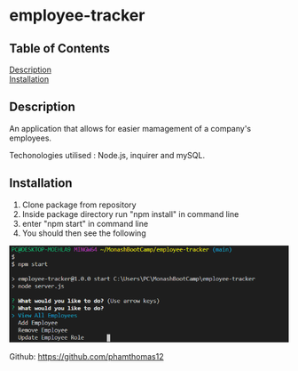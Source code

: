 # employee-tracker

## Table of Contents
[Description](#Description) <br>
[Installation](#Installation) <br>

## Description
An application that allows for easier mamagement of a company's employees.

Techonologies utilised :  Node.js, inquirer and mySQL.

## Installation

1. Clone package from repository
2. Inside package directory run "npm install" in command line
3. enter "npm start" in command line
4. You should then see the following
<img src="/assets/employee-tracker-front.PNG">

Github: https://github.com/phamthomas12